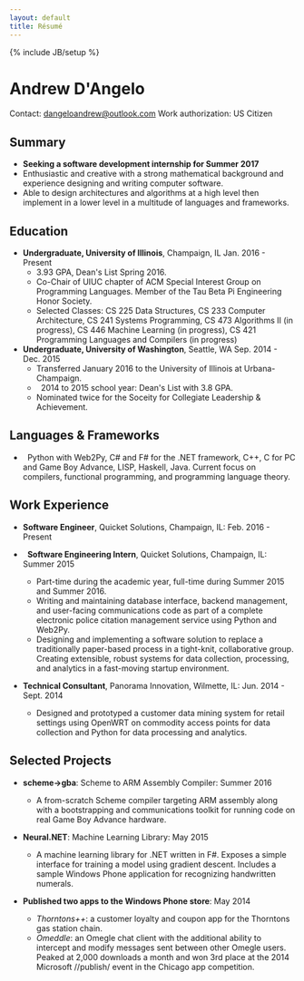 ```yaml
---
layout: default
title: Résumé
---
```

{% include JB/setup %}

Andrew D'Angelo
===============

Contact: [dangeloandrew@outlook.com](mailto:dangeloandrew@outlook.com)
Work authorization: US Citizen

Summary
-------
*   **Seeking a software development internship for Summer 2017**
*   Enthusiastic and creative with a strong mathematical background and experience designing and writing computer software.
*   Able to design architectures and algorithms at a high level then implement in a lower level in a multitude of languages and frameworks.

Education
---------

* **Undergraduate, University of Illinois**, Champaign, IL Jan. 2016 - Present
    -   3.93 GPA, Dean's List Spring 2016.
    -   Co-Chair of UIUC chapter of ACM Special Interest Group on Programming Languages. Member of the Tau Beta Pi Engineering Honor Society.
    -   Selected Classes: CS 225 Data Structures, CS 233 Computer Architecture, CS 241 Systems Programming, CS 473 Algorithms II (in progress), CS 446 Machine Learning (in progress), CS 421 Programming Languages and Compilers (in progress)
* **Undergraduate, University of Washington**, Seattle, WA Sep. 2014 - Dec. 2015
    -   Transferred January 2016 to the University of Illinois at Urbana-Champaign.
    -   2014 to 2015 school year: Dean's List with 3.8 GPA.
    -   Nominated twice for the Soceity for Collegiate Leadership & Achievement.

Languages & Frameworks
------------------

*   Python with Web2Py, C# and F# for the .NET framework, C++, C for PC and Game Boy Advance, LISP, Haskell, Java. Current focus on compilers, functional programming, and programming language theory.

Work Experience
---------------

*   **Software Engineer**, Quicket Solutions, Champaign, IL: Feb. 2016 - Present
*   **Software Engineering Intern**, Quicket Solutions, Champaign, IL: Summer 2015
    -   Part-time during the academic year, full-time during Summer 2015 and Summer 2016.
    -   Writing and maintaining database interface, backend management, and user-facing communications code as part of a complete electronic police citation management service using Python and Web2Py.
    -   Designing and implementing a software solution to replace a traditionally paper-based process in a tight-knit, collaborative group. Creating extensible, robust systems for data collection, processing, and analytics in a fast-moving startup environment.

*   **Technical Consultant**, Panorama Innovation, Wilmette, IL: Jun. 2014 - Sept. 2014
    -   Designed and prototyped a customer data mining system for retail settings using OpenWRT on commodity access points for data collection and Python for data processing and analytics.

Selected Projects
----------------

*   **scheme->gba**: Scheme to ARM Assembly Compiler: Summer 2016
    -   A from-scratch Scheme compiler targeting ARM assembly along with a bootstrapping and communications toolkit for running code on real Game Boy Advance hardware.

*   **Neural.NET**: Machine Learning Library: May 2015
    -   A machine learning library for .NET written in F#. Exposes a simple interface for training a model using gradient descent. Includes a sample Windows Phone application for recognizing handwritten numerals.

*   **Published two apps to the Windows Phone store**: May 2014
    -   *Thorntons++*: a customer loyalty and coupon app for the Thorntons gas station chain.
    -   *Omeddle*: an Omegle chat client with the additional ability to intercept and modify messages sent between other Omegle users. Peaked at 2,000 downloads a month and won 3rd place at the 2014 Microsoft //publish/ event in the Chicago app competition.
